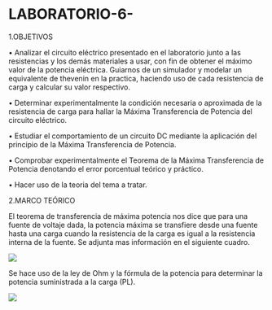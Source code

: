 # LABORATORIO-6-
1.OBJETIVOS 

• Analizar el circuito eléctrico presentado en el laboratorio junto a las resistencias y los demás materiales a usar, con fin de obtener el máximo valor de la potencia  eléctrica. Guiarnos de un simulador y modelar un equivalente de thevenin en la practica, haciendo uso de cada resistencia de carga y calcular su valor respectivo.  

•	Determinar experimentalmente la condición necesaria o aproximada de la resistencia de carga para hallar la Máxima Transferencia de Potencia del circuito eléctrico.

• Estudiar el comportamiento de un circuito DC mediante la aplicación del principio de la Máxima Transferencia de Potencia.

• Comprobar experimentalmente el Teorema de la Máxima Transferencia de Potencia denotando el error porcentual teórico y práctico.

• Hacer uso de la teoria del tema a tratar.

2.MARCO TEÓRICO

El teorema de transferencia de máxima potencia nos dice que para una fuente de voltaje dada, la potencia máxima se transfiere desde una fuente hasta una carga cuando la resistencia de la carga es igual a la resistencia interna de la fuente. Se adjunta mas información en el siguiente cuadro.  

![](img/marco1.jpeg)

Se hace uso de la ley de Ohm y la fórmula de la potencia para determinar la potencia suministrada a la carga (PL).

![](img/marco2.jpg)
